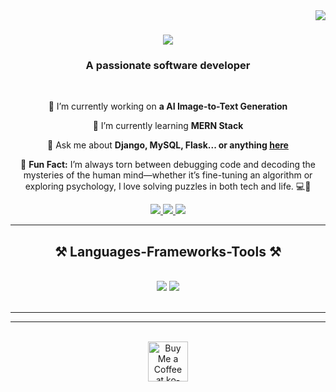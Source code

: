 <img align="right" src="https://visitor-badge.laobi.icu/badge?page_id=vaibhavvagrawall.vaibhavvagrawall" />

<h1 align="center">
    <img src="https://readme-typing-svg.herokuapp.com/?font=Righteous&size=35&center=true&vCenter=true&width=500&height=70&duration=4000&lines=Hi+There!+👋;+I'm+Vaibhav+Agrawal!;" />
</h1>

<h3 align="center">A passionate software developer</h3>

<br/>

<div align="center">
 
 🔭 I’m currently working on **a AI Image-to-Text Generation**
 
 🌱 I’m currently learning **MERN Stack**

💬 Ask me about **Django, MySQL, Flask... or anything [here](https://github.com/vaibhavvagrawall/vaibhavvagrawall/issues)**

🤖 **Fun Fact:** I’m always torn between debugging code and decoding the mysteries of the human mind—whether it’s fine-tuning an algorithm or exploring psychology, I love solving puzzles in both tech and life. 💻🧠

 </div>
 
<div align="center"> 
  <a href="mailto:vaibhav.18.agrawal@gmail.com">
    <img src="https://img.shields.io/badge/Gmail-333333?style=for-the-badge&logo=gmail&logoColor=red" />
  </a>
  <a href="https://linkedin.com/in/vaibhavvagrawall" target="_blank">
    <img src="https://img.shields.io/badge/LinkedIn-0077B5?style=for-the-badge&logo=linkedin&logoColor=white" target="_blank" />
  </a>
  <a href="https://leetcode.com/u/vaibhavvagrawall" target="_blank">
     <img src="https://img.shields.io/badge/LeetCode-000000?style=for-the-badge&logo=LeetCode&logoColor=white" target="_blank" />
  </a>
</div>

 <hr/>
 
<h2 align="center">⚒️ Languages-Frameworks-Tools ⚒️</h2>
<br/>
<div align="center">
    <img src="https://skillicons.dev/icons?i=python,bootstrap,c,c++,html,css,vscode,github,figma,git" />
    <img src="https://skillicons.dev/icons?i=javascript,mongodb,java,r,mysql,flask,django,sqlite3,postgresql,powerbi" /><br>
</div>

<br/>
<hr/>



<hr/>

<br/>

<div align="center">
<a href='https://ko-fi.com/vaibhavvagrawall' target='_blank'><img height='64' style='border:0px;height:64px;' src='https://storage.ko-fi.com/cdn/kofi1.png?v=3' border='0' alt='Buy Me a Coffee at ko-fi.com' /></a>
</div>

<br/>
